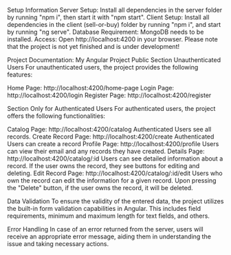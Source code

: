 Setup Information
Server Setup: Install all dependencies in the server folder by running "npm i", then start it with "npm start".
Client Setup: Install all dependencies in the client (sell-or-buy) folder by running "npm i", and start by running "ng serve".
Database Requirement: MongoDB needs to be installed.
Access: Open http://localhost:4200 in your browser.
Please note that the project is not yet finished and is under development!

Project Documentation: My Angular Project
Public Section
Unauthenticated Users
For unauthenticated users, the project provides the following features:

Home Page: http://localhost:4200/home-page
Login Page: http://localhost:4200/login
Register Page: http://localhost:4200/register

Section Only for Authenticated Users
For authenticated users, the project offers the following functionalities:

Catalog Page: http://localhost:4200/catalog
Authenticated Users see all records.
Create Record Page: http://localhost:4200/create
Authenticated Users can create a record
Profile Page: http://localhost:4200/profile
Users can view their email and any records they have created.
Details Page: http://localhost:4200/catalog/:id
Users can see detailed information about a record.
If the user owns the record, they see buttons for editing and deleting.
Edit Record Page: http://localhost:4200/catalog/:id/edit
Users who own the record can edit the information for a given record.
Upon pressing the "Delete" button, if the user owns the record, it will be deleted.

Data Validation
To ensure the validity of the entered data, the project utilizes the built-in form validation capabilities in Angular. This includes field requirements, minimum and maximum length for text fields, and others.

Error Handling
In case of an error returned from the server, users will receive an appropriate error message, aiding them in understanding the issue and taking necessary actions.
